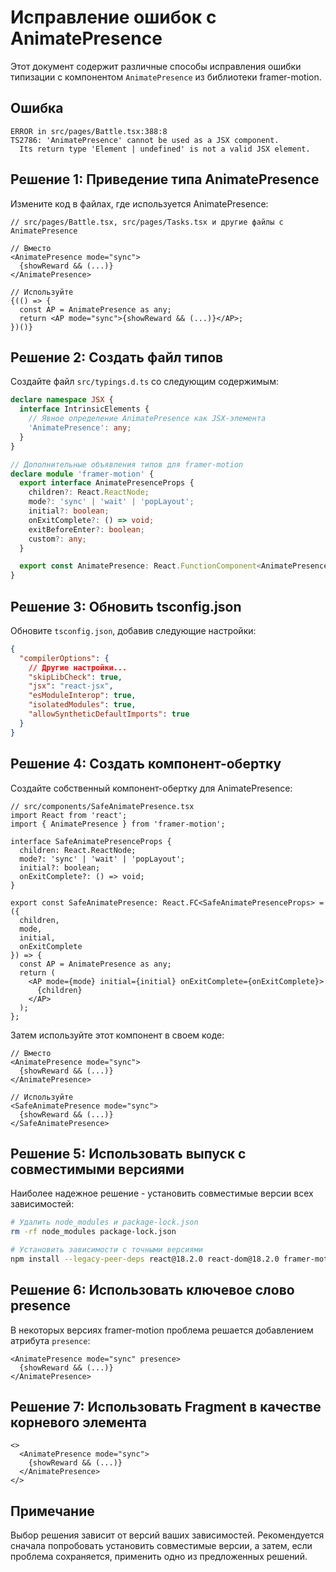 # Исправление ошибок с AnimatePresence

Этот документ содержит различные способы исправления ошибки типизации с компонентом `AnimatePresence` из библиотеки framer-motion.

## Ошибка

```
ERROR in src/pages/Battle.tsx:388:8
TS2786: 'AnimatePresence' cannot be used as a JSX component.
  Its return type 'Element | undefined' is not a valid JSX element.
```

## Решение 1: Приведение типа AnimatePresence

Измените код в файлах, где используется AnimatePresence:

```tsx
// src/pages/Battle.tsx, src/pages/Tasks.tsx и другие файлы с AnimatePresence

// Вместо
<AnimatePresence mode="sync">
  {showReward && (...)}
</AnimatePresence>

// Используйте
{(() => {
  const AP = AnimatePresence as any;
  return <AP mode="sync">{showReward && (...)}</AP>;
})()}
```

## Решение 2: Создать файл типов

Создайте файл `src/typings.d.ts` со следующим содержимым:

```typescript
declare namespace JSX {
  interface IntrinsicElements {
    // Явное определение AnimatePresence как JSX-элемента
    'AnimatePresence': any;
  }
}

// Дополнительные объявления типов для framer-motion
declare module 'framer-motion' {
  export interface AnimatePresenceProps {
    children?: React.ReactNode;
    mode?: 'sync' | 'wait' | 'popLayout';
    initial?: boolean;
    onExitComplete?: () => void;
    exitBeforeEnter?: boolean;
    custom?: any;
  }

  export const AnimatePresence: React.FunctionComponent<AnimatePresenceProps>;
}
```

## Решение 3: Обновить tsconfig.json

Обновите `tsconfig.json`, добавив следующие настройки:

```json
{
  "compilerOptions": {
    // Другие настройки...
    "skipLibCheck": true,
    "jsx": "react-jsx",
    "esModuleInterop": true,
    "isolatedModules": true,
    "allowSyntheticDefaultImports": true
  }
}
```

## Решение 4: Создать компонент-обертку

Создайте собственный компонент-обертку для AnimatePresence:

```tsx
// src/components/SafeAnimatePresence.tsx
import React from 'react';
import { AnimatePresence } from 'framer-motion';

interface SafeAnimatePresenceProps {
  children: React.ReactNode;
  mode?: 'sync' | 'wait' | 'popLayout';
  initial?: boolean;
  onExitComplete?: () => void;
}

export const SafeAnimatePresence: React.FC<SafeAnimatePresenceProps> = ({ 
  children, 
  mode, 
  initial, 
  onExitComplete 
}) => {
  const AP = AnimatePresence as any;
  return (
    <AP mode={mode} initial={initial} onExitComplete={onExitComplete}>
      {children}
    </AP>
  );
};
```

Затем используйте этот компонент в своем коде:

```tsx
// Вместо
<AnimatePresence mode="sync">
  {showReward && (...)}
</AnimatePresence>

// Используйте
<SafeAnimatePresence mode="sync">
  {showReward && (...)}
</SafeAnimatePresence>
```

## Решение 5: Использовать выпуск с совместимыми версиями

Наиболее надежное решение - установить совместимые версии всех зависимостей:

```bash
# Удалить node_modules и package-lock.json
rm -rf node_modules package-lock.json

# Установить зависимости с точными версиями
npm install --legacy-peer-deps react@18.2.0 react-dom@18.2.0 framer-motion@10.16.4 typescript@5.1.6 @types/react@18.2.21 @types/react-dom@18.2.7
```

## Решение 6: Использовать ключевое слово presence

В некоторых версиях framer-motion проблема решается добавлением атрибута `presence`:

```tsx
<AnimatePresence mode="sync" presence>
  {showReward && (...)}
</AnimatePresence>
```

## Решение 7: Использовать Fragment в качестве корневого элемента

```tsx
<>
  <AnimatePresence mode="sync">
    {showReward && (...)}
  </AnimatePresence>
</>
```

## Примечание

Выбор решения зависит от версий ваших зависимостей. Рекомендуется сначала попробовать установить совместимые версии, а затем, если проблема сохраняется, применить одно из предложенных решений. 